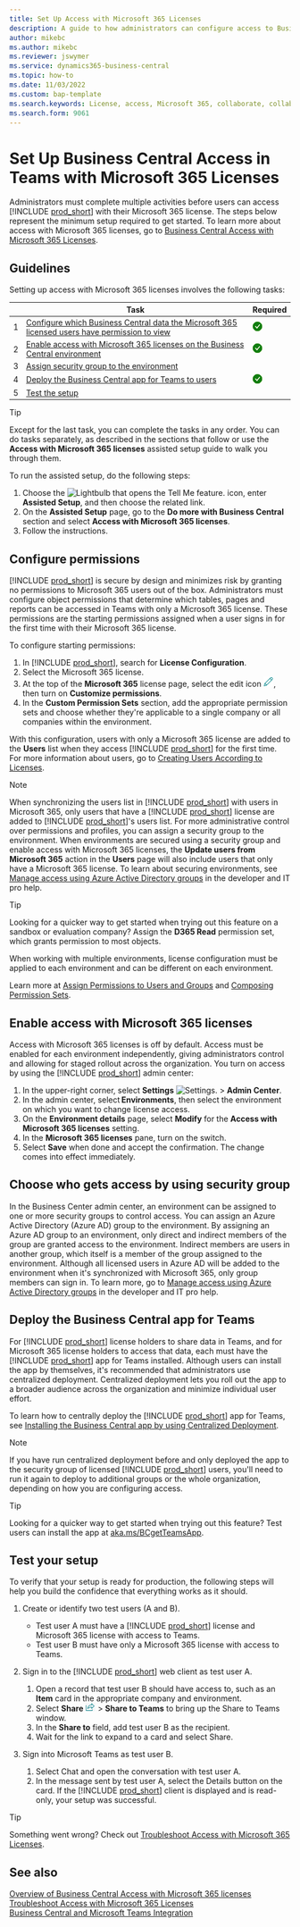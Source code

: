 ```yaml
---
title: Set Up Access with Microsoft 365 Licenses
description: A guide to how administrators can configure access to Business Central with Microsoft 365 licenses. 
author: mikebc
ms.author: mikebc 
ms.reviewer: jswymer 
ms.service: dynamics365-business-central 
ms.topic: how-to
ms.date: 11/03/2022
ms.custom: bap-template
ms.search.keywords: License, access, Microsoft 365, collaborate, collaboration, Teams, Microsoft Teams
ms.search.form: 9061
---
```

# Set Up Business Central Access in Teams with Microsoft 365 Licenses

Administrators must complete multiple activities before users can access [!INCLUDE [prod_short](includes/prod_short.md)] with their Microsoft 365 license. The steps below represent the minimum setup required to get started. To learn more about access with Microsoft 365 licenses, go to [Business Central Access with Microsoft 365 Licenses](admin-access-with-m365-license.md).

## Guidelines

Setting up access with Microsoft 365 licenses involves the following tasks:

||Task|Required|
|-|-|-|
|1|[Configure which Business Central data the Microsoft 365 licensed users have permission to view](#configure-permissions)|![check mark](media/check.png "check")|
|2|[Enable access with Microsoft 365 licenses on the Business Central environment](#turn-on-access-with-microsoft-365-licenses)|![check mark](media/check.png "check")|
|3|[Assign security group to the environment](#choose-who-gets-access-by-using-security-group)|
|4|[Deploy the Business Central app for Teams to users](#deploy-the-business-central-app-for-teams)|![check mark](media/check.png "check")|
|5|[Test the setup](#test-your-setup)||

> [!TIP]
> Except for the last task, you can complete the tasks in any order. You can do tasks separately, as described in the sections that follow or use the **Access with Microsoft 365 licenses** assisted setup guide to walk you through them.
>
> To run the assisted setup, do the following steps:
>
> 1. Choose the ![Lightbulb that opens the Tell Me feature.](media/ui-search/search_small.png "Tell me what you want to do") icon, enter **Assisted Setup**, and then choose the related link.
> 2. On the **Assisted Setup** page, go to the **Do more with Business Central** section and select **Access with Microsoft 365 licenses**.
> 3. Follow the instructions.  

## Configure permissions

[!INCLUDE [prod_short](includes/prod_short.md)] is secure by design and minimizes risk by granting no permissions to Microsoft 365 users out of the box. Administrators must configure object permissions that determine which tables, pages and reports can be accessed in Teams with only a Microsoft 365 license. These permissions are the starting permissions assigned when a user signs in for the first time with their Microsoft 365 license. 

To configure starting permissions:

1. In [!INCLUDE [prod_short](includes/prod_short.md)], search for **License Configuration**.
2. Select the Microsoft 365 license.
3. At the top of the **Microsoft 365** license page, select the edit icon ![Edit icon](media/edit-pencil.png), then turn on **Customize permissions**. 
4. In the **Custom Permission Sets** section, add the appropriate permission sets and choose whether they're applicable to a single company or all companies within the environment.

With this configuration, users with only a Microsoft 365 license are added to the **Users** list when they access [!INCLUDE [prod_short](includes/prod_short.md)] for the first time. For more information about users, go to [Creating Users According to Licenses](ui-how-users-permissions.md).

> [!NOTE]
> When synchronizing the users list in [!INCLUDE [prod_short](includes/prod_short.md)] with users in Microsoft 365, only users that have a [!INCLUDE [prod_short](includes/prod_short.md)] license are added to [!INCLUDE [prod_short](includes/prod_short.md)]'s users list. For more administrative control over permissions and profiles, you can assign a security group to the environment. When environments are secured using a security group and enable access with Microsoft 365 licenses, the **Update users from Microsoft 365** action in the **Users** page will also include users that only have a Microsoft 365 license. To learn about securing environments, see [Manage access using Azure Active Directory groups](/dynamics365/business-central/dev-itpro/administration/tenant-admin-center-manage-access#manage-access-using-azure-active-directory-groups) in the developer and IT pro help.

> [!TIP]
> Looking for a quicker way to get started when trying out this feature on a sandbox or evaluation company? Assign the **D365 Read** permission set, which grants permission to most objects.  

When working with multiple environments, license configuration must be applied to each environment and can be different on each environment.

Learn more at [Assign Permissions to Users and Groups](ui-define-granular-permissions.md) and [Composing Permission Sets](/dynamics365/business-central/dev-itpro/developer/devenv-permissionset-composing).

## Enable access with Microsoft 365 licenses

Access with Microsoft 365 licenses is off by default. Access must be enabled for each environment independently, giving administrators control and allowing for staged rollout across the organization. You turn on access by using the [!INCLUDE [prod_short](includes/prod_short.md)] admin center: 

1. In the upper-right corner, select **Settings** ![Settings.](media/ui-experience/settings_icon_small.png "Settings icon for role center") > **Admin Center**.  
2. In the admin center, select **Environments**, then select the environment on which you want to change license access. 
3. On the **Environment details** page, select **Modify** for the **Access with Microsoft 365 licenses** setting.
4. In the **Microsoft 365 licenses** pane, turn on the switch. 
5. Select **Save** when done and accept the confirmation. The change comes into effect immediately.

## Choose who gets access by using security group

In the Business Center admin center, an environment can be assigned to one or more security groups to control access. You can assign an Azure Active Directory (Azure AD) group to the environment. By assigning an Azure AD group to an environment, only direct and indirect members of the group are granted access to the environment. Indirect members are users in another group, which itself is a member of the group assigned to the environment. Although all licensed users in Azure AD will be added to the environment when it's synchronized with Microsoft 365, only group members can sign in. To learn more, go to [Manage access using Azure Active Directory groups](/dynamics365/business-central/dev-itpro/administration/tenant-admin-center-manage-access#manage-access-using-azure-active-directory-groups) in the developer and IT pro help.

## Deploy the Business Central app for Teams

For [!INCLUDE [prod_short](includes/prod_short.md)] license holders to share data in Teams, and for Microsoft 365 license holders to access that data, each must have the [!INCLUDE [prod_short](includes/prod_short.md)] app for Teams installed. Although users can install the app by themselves, it's recommended that administrators use centralized deployment. Centralized deployment lets you roll out the app to a broader audience across the organization and minimize individual user effort. 

To learn how to centrally deploy the [!INCLUDE [prod_short](includes/prod_short.md)] app for Teams, see [Installing the Business Central app by using Centralized Deployment](admin-teams-integration.md#installing-the-business-central-app-by-using-centralized-deployment).

> [!NOTE]
> If you have run centralized deployment before and only deployed the app to the security group of licensed [!INCLUDE [prod_short](includes/prod_short.md)] users, you'll need to run it again to deploy to additional groups or the whole organization, depending on how you are configuring access.

> [!TIP]
> Looking for a quicker way to get started when trying out this feature? Test users can install the app at [aka.ms/BCgetTeamsApp](https://aka.ms/BCgetTeamsApp).

## Test your setup

To verify that your setup is ready for production, the following steps will help you build the confidence that everything works as it should.

1. Create or identify two test users (A and B).

   - Test user A must have a [!INCLUDE [prod_short](includes/prod_short.md)] license and Microsoft 365 license with access to Teams.
   - Test user B must have only a Microsoft 365 license with access to Teams.

2. Sign in to the [!INCLUDE [prod_short](includes/prod_short.md)] web client as test user A.

   1. Open a record that test user B should have access to, such as an **Item** card in the appropriate company and environment.
   2. Select **Share** ![!Share to other apps action on pages.](media/share-icon.png) > **Share to Teams** to bring up the Share to Teams window.
   3. In the **Share to** field, add test user B as the recipient.
   4. Wait for the link to expand to a card and select Share.

3. Sign into Microsoft Teams as test user B.

   1. Select Chat and open the conversation with test user A.
   2. In the message sent by test user A, select the Details button on the card. If the [!INCLUDE [prod_short](includes/prod_short.md)] client is displayed and is read-only, your setup was successful.

> [!TIP]
> Something went wrong? Check out [Troubleshoot Access with Microsoft 365 Licenses](admin-access-with-m365-license-troubleshooting.md).

## See also

[Overview of Business Central Access with Microsoft 365 licenses](admin-access-with-m365-license.md#minimum-requirements)  
[Troubleshoot Access with Microsoft 365 Licenses](admin-access-with-m365-license-troubleshooting.md)  
[Business Central and Microsoft Teams Integration](across-teams-overview.md)  
